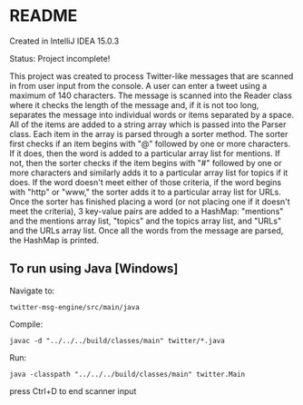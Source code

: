 # README #

Created in IntelliJ IDEA 15.0.3

Status: Project incomplete!

This project was created to process Twitter-like messages that are scanned in 
from user input from the console. A user can enter a tweet using a maximum of 140 characters.
The message is scanned into the Reader class where it checks the length of the message and,
if it is not too long, separates the message into individual words or items separated by a space.
All of the items are added to a string array which is passed into the Parser class. Each item in
the array is parsed through a sorter method. The sorter first checks if an item begins with 
"@" followed by one or more characters. If it does, then the word is added to a particular 
array list for mentions. If not, then the sorter checks if the item begins with "#" followed by 
one or more characters and similarly adds it to a particular array list for topics if it does.
If the word doesn't meet either of those criteria, if the word begins with "http" or "www,"
the sorter adds it to a particular array list for URLs. Once the sorter has finished placing
a word (or not placing one if it doesn't meet the criteria), 3 key-value pairs are added to a 
HashMap: "mentions" and the mentions array list, "topics" and the topics array list, and "URLs"
and the URLs array list. Once all the words from the message are parsed, the HashMap is printed.

## To run using Java [Windows] ##

Navigate to:

    twitter-msg-engine/src/main/java

Compile:

    javac -d "../../../build/classes/main" twitter/*.java

Run:

    java -classpath "../../../build/classes/main" twitter.Main

press Ctrl+D to end scanner input